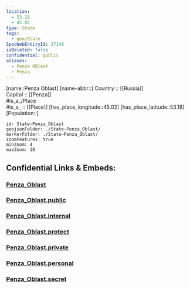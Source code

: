 ```yaml
---
location:
  - 53.18
  - 45.02
type: State
tags:
  - geo/State
SpocWebEntityId: 37149
isDeleted: false
confidential: public
aliases:
  - Penza Oblast
  - Penza 
---
```

[name::Penza Oblast] 
[name-abbr::] 
Country :: [[Russia]]  
Capital :: [[Penza]]  
#is_a_/Place  
#is_a_ :: [[Place]] 
[has_place_longitude::45.02] 
[has_place_latitude::53.18] 
[Population::] 



```leaflet
id: State~Penza_Oblast
geojsonFolder: ./State~Penza_Oblast/
markerFolder: ./State~Penza_Oblast/
zoomFeatures: true 
minZoom: 4 
maxZoom: 18
```


## Confidential Links & Embeds: 

### [Penza_Oblast](/_Standards/Earth/Continent/Europe/Europe~East/Russia/Russia~Volga/Penza_Oblast.md) 

### [Penza_Oblast.public](/_public/Earth/Continent/Europe/Europe~East/Russia/Russia~Volga/Penza_Oblast.public.md) 

### [Penza_Oblast.internal](/_internal/Earth/Continent/Europe/Europe~East/Russia/Russia~Volga/Penza_Oblast.internal.md) 

### [Penza_Oblast.protect](/_protect/Earth/Continent/Europe/Europe~East/Russia/Russia~Volga/Penza_Oblast.protect.md) 

### [Penza_Oblast.private](/_private/Earth/Continent/Europe/Europe~East/Russia/Russia~Volga/Penza_Oblast.private.md) 

### [Penza_Oblast.personal](/_personal/Earth/Continent/Europe/Europe~East/Russia/Russia~Volga/Penza_Oblast.personal.md) 

### [Penza_Oblast.secret](/_secret/Earth/Continent/Europe/Europe~East/Russia/Russia~Volga/Penza_Oblast.secret.md)

